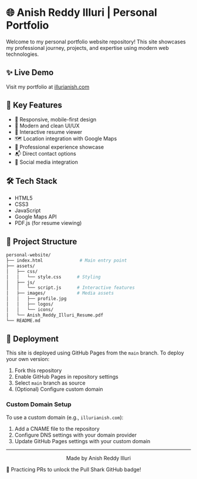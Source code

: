 # 🌐 Anish Reddy Illuri | Personal Portfolio

Welcome to my personal portfolio website repository! This site showcases my professional journey, projects, and expertise using modern web technologies.

## ✨ Live Demo

Visit my portfolio at [illurianish.com](https://illurianish.github.io/personal-website/)

## 🎯 Key Features

- 📱 Responsive, mobile-first design
- 🎨 Modern and clean UI/UX
- 📄 Interactive resume viewer
- 🗺️ Location integration with Google Maps
- 💼 Professional experience showcase
- 📬 Direct contact options
- 🔗 Social media integration

## 🛠️ Tech Stack

- HTML5
- CSS3
- JavaScript
- Google Maps API
- PDF.js (for resume viewing)

## 📂 Project Structure

```bash
personal-website/
├── index.html              # Main entry point
├── assets/
│   ├── css/
│   │   └── style.css      # Styling
│   ├── js/
│   │   └── script.js      # Interactive features
│   ├── images/            # Media assets
│   │   ├── profile.jpg
│   │   ├── logos/
│   │   └── icons/
│   └── Anish_Reddy_Illuri_Resume.pdf
└── README.md
```

## 🚀 Deployment

This site is deployed using GitHub Pages from the `main` branch. To deploy your own version:

1. Fork this repository
2. Enable GitHub Pages in repository settings
3. Select `main` branch as source
4. (Optional) Configure custom domain

### Custom Domain Setup

To use a custom domain (e.g., `illurianish.com`):
1. Add a CNAME file to the repository
2. Configure DNS settings with your domain provider
3. Update GitHub Pages settings with your custom domain

---

<div align="center">
  Made by Anish Reddy Illuri
</div>


🦈 Practicing PRs to unlock the Pull Shark GitHub badge!

